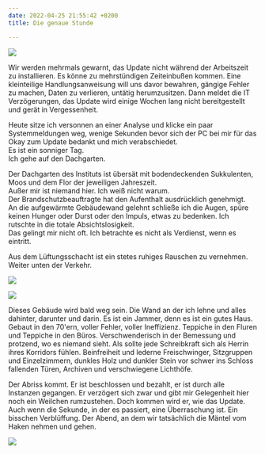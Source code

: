 ```yaml
---
date: 2022-04-25 21:55:42 +0200
title: Die genaue Stunde

---
```

![](/uploads/dach1.jpg)

Wir werden mehrmals gewarnt, das Update nicht während der Arbeitszeit zu installieren. Es könne zu mehrstündigen Zeiteinbußen kommen. Eine kleinteilige Handlungsanweisung will uns davor bewahren, gängige Fehler zu machen, Daten zu verlieren, untätig herumzusitzen. Dann meldet die IT Verzögerungen, das Update wird einige Wochen lang nicht bereitgestellt und gerät in Vergessenheit.

Heute sitze ich versonnen an einer Analyse und klicke ein paar Systemmeldungen weg, wenige Sekunden bevor sich der PC bei mir für das Okay zum Update bedankt und mich verabschiedet.  
Es ist ein sonniger Tag.  
Ich gehe auf den Dachgarten.

Der Dachgarten des Instituts  ist übersät mit bodendeckenden Sukkulenten, Moos und dem Flor der jeweiligen Jahreszeit.  
Außer mir ist niemand hier. Ich weiß nicht warum.  
Der Brandschutzbeauftragte hat den Aufenthalt ausdrücklich genehmigt.  
An die aufgewärmte Gebäudewand gelehnt schließe ich die Augen, spüre keinen Hunger oder Durst oder den Impuls, etwas zu bedenken. Ich rutschte in die totale Absichtslosigkeit.  
Das gelingt mir nicht oft. Ich betrachte es nicht als Verdienst, wenn es eintritt.

Aus dem Lüftungsschacht ist ein stetes ruhiges Rauschen zu vernehmen. Weiter unten der Verkehr.

![](/uploads/dach2.jpg)

![](/uploads/dach3.jpg)

Dieses Gebäude wird bald weg sein. Die Wand an der ich lehne und alles dahinter, darunter und darin. Es ist ein Jammer, denn es ist ein gutes Haus.  
Gebaut in den 70'ern, voller Fehler, voller Ineffizienz. Teppiche in den Fluren und Teppiche in den Büros. Verschwenderisch in der Bemessung und protzend, wo es niemand sieht. Als sollte jede Schreibkraft sich als Herrin ihres Korridors fühlen. Beinfreiheit und lederne Freischwinger, Sitzgruppen und Einzelzimmern, dunkles Holz und dunkler Stein vor schwer ins Schloss fallenden Türen,  Archiven und verschwiegene Lichthöfe.

Der Abriss kommt. Er ist beschlossen und bezahlt, er ist durch alle Instanzen gegangen. Er verzögert sich zwar und gibt mir Gelegenheit hier noch ein Weilchen rumzustehen. Doch kommen wird er, wie das Update. Auch wenn die Sekunde, in der es passiert, eine Überraschung ist.  Ein bisschen Verblüffung. Der Abend, an dem  wir tatsächlich die Mäntel vom Haken nehmen und gehen.

![](/uploads/dach4.jpg)